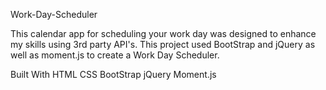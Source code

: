 Work-Day-Scheduler


This calendar app for scheduling your work day was designed to enhance my skills using 3rd party API's. This project used BootStrap and jQuery as well as moment.js to create a Work Day Scheduler.

Built With
HTML
CSS
BootStrap
jQuery
Moment.js

